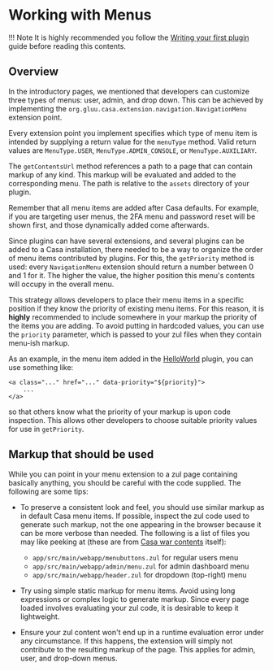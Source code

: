 # Working with Menus

!!! Note
    It is highly recommended you follow the [Writing your first plugin](writing-first.md) guide before reading this contents.
    
## Overview

In the introductory pages, we mentioned that developers can customize three types of menus: user, admin, and drop down. This can be achieved by implementing the `org.gluu.casa.extension.navigation.NavigationMenu` extension point.

Every extension point you implement specifies which type of menu item is intended by supplying a return value for the `menuType` method. Valid return values are `MenuType.USER`, `MenuType.ADMIN_CONSOLE`, or `MenuType.AUXILIARY`.

The `getContentsUrl` method references a path to a page that can contain markup of any kind. This markup will be evaluated and added to the corresponding menu. The path is relative to the `assets` directory of your plugin.

Remember that all menu items are added after Casa defaults. For example, if you are targeting user menus, the 2FA menu and password reset will be shown first, and those dynamically added come afterwards.

Since plugins can have several extensions, and several plugins can be added to a Casa installation, there needed to be a way to organize the order of menu items contributed by plugins. For this, the `getPriority` method is used: every `NavigationMenu` extension should return a number between 0 and 1 for it. The higher the value, the higher position this menu's contents will occupy in the overall menu.

This strategy allows developers to place their menu items in a specific position if they know the priority of existing menu items. For this reason, it is **highly** recommended to include somewhere in your markup the priority of the items you are adding. To avoid putting in hardcoded values, you can use the `priority` parameter, which is passed to your zul files when they contain menu-ish markup. 

As an example, in the menu item added in the [HelloWorld](writing-first.md#menuzul) plugin, you can use something like:

```
<a class="..." href="..." data-priority="${priority}">
	...
</a>
```

so that others know what the priority of your markup is upon code inspection. This allows other developers to choose suitable priority values for use in `getPriority`.

## Markup that should be used

While you can point in your menu extension to a zul page containing basically anything, you should be careful with the code supplied. The following are some tips:

- To preserve a consistent look and feel, you should use similar markup as in default Casa menu items. If possible, inspect the zul code used to generate such markup, not the one appearing in the browser because it can be more verbose than needed. The following is a list of files you may like peeking at (these are from [Casa war contents](writing-first.md#extract-war-contents) itself):

   - `app/src/main/webapp/menubuttons.zul` for regular users menu
   - `app/src/main/webapp/admin/menu.zul` for admin dashboard menu
   - `app/src/main/webapp/header.zul` for dropdown (top-right) menu
   
- Try using simple static markup for menu items. Avoid using long expressions or complex logic to generate markup. Since every page loaded involves evaluating your zul code, it is desirable to keep it lightweight.

- Ensure your zul content won't end up in a runtime evaluation error under any circumstance. If this happens, the extension will simply not contribute to the resulting markup of the page. This applies for admin, user, and drop-down menus.
